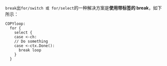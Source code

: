 `break`出`for/switch 或 for/select`的一种解决方案是**使用带标签的 break**，如下所示：

```
COPYloop:
  for {
    select {
    case <-ch:
    // Do something
    case <-ctx.Done():
      break loop
    }
  }
```

